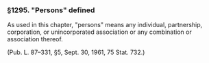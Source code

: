 ### §1295. "Persons" defined ###

As used in this chapter, "persons" means any individual, partnership, corporation, or unincorporated association or any combination or association thereof.

(Pub. L. 87–331, §5, Sept. 30, 1961, 75 Stat. 732.)